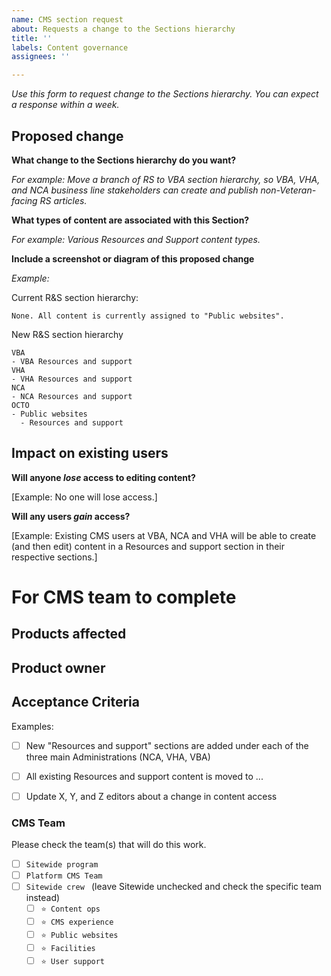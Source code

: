 ```yaml
---
name: CMS section request
about: Requests a change to the Sections hierarchy
title: ''
labels: Content governance
assignees: ''

---
```


_Use this form to request change to the Sections hierarchy. You can expect a response within a week._

## Proposed change

**What change to the Sections hierarchy do you want?**

_For example: Move a branch of RS to VBA section hierarchy, so VBA, VHA, and NCA business line stakeholders can create and publish non-Veteran-facing RS articles._


**What types of content are associated with this Section?**

_For example: Various Resources and Support content types._

**Include a screenshot or diagram of this proposed change**

_Example:_

Current R&S section hierarchy:  

```
None. All content is currently assigned to "Public websites".
```

New R&S section hierarchy

```
VBA
- VBA Resources and support
VHA
- VHA Resources and support
NCA
- NCA Resources and support
OCTO
- Public websites
  - Resources and support
```



## Impact on existing users

**Will anyone _lose_ access to editing content?**

[Example: No one will lose access.]

**Will any users _gain_ access?**

[Example: Existing CMS users at VBA, NCA and VHA will be able to create (and then edit) content in a Resources and support section in their respective sections.]


# For CMS team to complete

## Products affected



## Product owner




## Acceptance Criteria

Examples:
- [ ] New "Resources and support" sections are added under each of the three main Administrations (NCA, VHA, VBA)
- [ ] All existing Resources and support content is moved to ...
- [ ] Update X, Y, and Z editors about a change in content access




### CMS Team
Please check the team(s) that will do this work.

- [ ] `Sitewide program`
- [ ] `Platform CMS Team`
- [ ] `Sitewide crew ` (leave Sitewide unchecked and check the specific team instead)
  - [ ] `⭐️ Content ops`
  - [ ] `⭐️ CMS experience`
  - [ ] `⭐️ Public websites`
  - [ ] `⭐️ Facilities`
  - [ ] `⭐️ User support`
